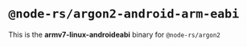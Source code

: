 # `@node-rs/argon2-android-arm-eabi`

This is the **armv7-linux-androideabi** binary for `@node-rs/argon2`
